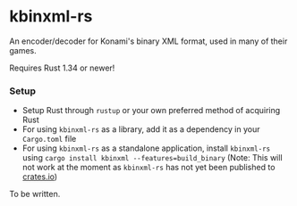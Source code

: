 # kbinxml-rs

An encoder/decoder for Konami's binary XML format, used in many of their games.

Requires Rust 1.34 or newer!

### Setup

- Setup Rust through `rustup` or your own preferred method of acquiring Rust
- For using `kbinxml-rs` as a library, add it as a dependency in your `Cargo.toml` file
- For using `kbinxml-rs` as a standalone application, install `kbinxml-rs` using `cargo install kbinxml --features=build_binary` (Note: This will not work at the moment as `kbinxml-rs` has not yet been published to [crates.io](https://crates.io))

To be written.
